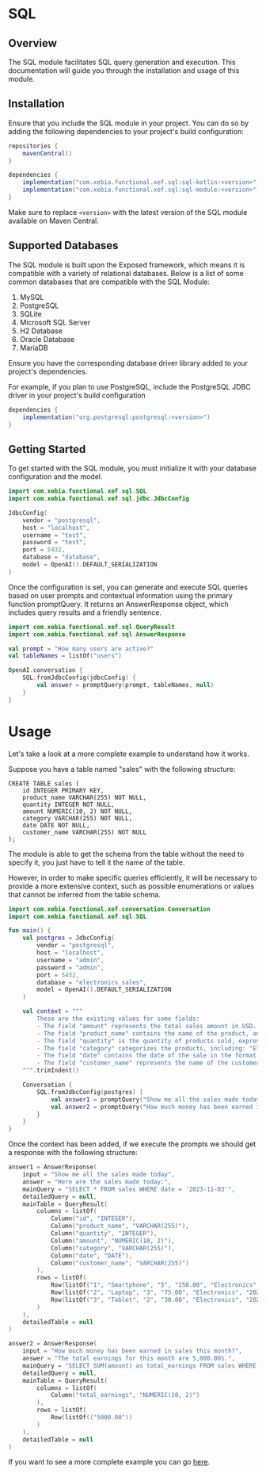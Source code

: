# SQL

## Overview

The SQL module facilitates SQL query generation and execution. This documentation will guide you through the installation and usage of this module.

## Installation

Ensure that you include the SQL module in your project. You can do so by adding the following dependencies to your project's build configuration:

```gradle
repositories {
    mavenCentral()
}

dependencies {
    implementation("com.xebia.functional.xef.sql:sql-kotlin:<version>")
    implementation("com.xebia.functional.xef.sql:sql-module:<version>")
}
```
Make sure to replace `<version>` with the latest version of the SQL module available on Maven Central.

## Supported Databases

The SQL module is built upon the Exposed framework, which means it is compatible with a variety of relational databases. Below is a list of some common databases that are compatible with the SQL Module:

1. MySQL
2. PostgreSQL
3. SQLite
4. Microsoft SQL Server
5. H2 Database
6. Oracle Database
7. MariaDB

Ensure you have the corresponding database driver library added to your project's dependencies.

For example, if you plan to use PostgreSQL, include the PostgreSQL JDBC driver in your project's build configuration
```gradle
dependencies {
    implementation("org.postgresql:postgresql:<version>")
}
```

## Getting Started
To get started with the SQL module, you must initialize it with your database configuration and the model.

```kotlin
import com.xebia.functional.xef.sql.SQL
import com.xebia.functional.xef.sql.jdbc.JdbcConfig

JdbcConfig(
    vendor = "postgresql",
    host = "localhost",
    username = "test",
    password = "test",
    port = 5432,
    database = "database",
    model = OpenAI().DEFAULT_SERIALIZATION
)

```
Once the configuration is set, you can generate and execute SQL queries based on user prompts and contextual information using the primary function promptQuery. It returns an AnswerResponse object, which includes query results and a friendly sentence.

```kotlin
import com.xebia.functional.xef.sql.QueryResult
import com.xebia.functional.xef.sql.AnswerResponse

val prompt = "How many users are active?"
val tableNames = listOf("users")

OpenAI.conversation {
    SQL.fromJdbcConfig(jdbcConfig) {
        val answer = promptQuery(prompt, tableNames, null)
    }
}

```

# Usage
Let's take a look at a more complete example to understand how it works.

Suppose you have a table named "sales" with the following structure:
```roomsql
CREATE TABLE sales (
    id INTEGER PRIMARY KEY,
    product_name VARCHAR(255) NOT NULL,
    quantity INTEGER NOT NULL,
    amount NUMERIC(10, 2) NOT NULL,
    category VARCHAR(255) NOT NULL,
    date DATE NOT NULL,
    customer_name VARCHAR(255) NOT NULL
);
```
The module is able to get the schema from the table without the need to specify it, you just have to tell it the name of the table. 

However, in order to make specific queries efficiently, it will be necessary to provide a more extensive context, such as possible enumerations or values that cannot be inferred from the table schema.
```kotlin
import com.xebia.functional.xef.conversation.Conversation
import com.xebia.functional.xef.sql.SQL

fun main() {
    val postgres = JdbcConfig(
        vendor = "postgresql",
        host = "localhost",
        username = "admin",
        password = "admin",
        port = 5432,
        database = "electronics_sales",
        model = OpenAI().DEFAULT_SERIALIZATION
    )

    val context = """
        These are the existing values for some fields:
        - The field "amount" represents the total sales amount in USD.
        - The field "product_name" contains the name of the product, and examples include "Smartphone", "Laptop", "Tablet", etc.
        - The field "quantity" is the quantity of products sold, expressed as an integer (e.g., 5, 10, 20).
        - The field "category" categorizes the products, including: "Electronics", "Accessories", "Appliances", "Clothing", "Furniture.
        - The field "date" contains the date of the sale in the format "YYYY-MM-DD".
        - The field "customer_name" represents the name of the customer who made the purchase.
    """.trimIndent()

    Conversation {
        SQL.fromJdbcConfig(postgres) {
            val answer1 = promptQuery("Show me all the sales made today", listOf("sales"), context)
            val answer2 = promptQuery("How much money has been earned in sales this month?", listOf("sales"), context)
        }
    }
}

```
Once the context has been added, if we execute the prompts we should get a response with the following structure:

```kotlin
answer1 = AnswerResponse(
    input = "Show me all the sales made today",
    answer = "Here are the sales made today:",
    mainQuery = "SELECT * FROM sales WHERE date = '2023-11-03'",
    detailedQuery = null,
    mainTable = QueryResult(
        columns = listOf(
            Column("id", "INTEGER"),
            Column("product_name", "VARCHAR(255)"),
            Column("quantity", "INTEGER"),
            Column("amount", "NUMERIC(10, 2)"),
            Column("category", "VARCHAR(255)"),
            Column("date", "DATE"),
            Column("customer_name", "VARCHAR(255)")
        ),
        rows = listOf(
            Row(listOf("1", "Smartphone", "5", "150.00", "Electronics", "2023-11-03", "John Doe")),
            Row(listOf("2", "Laptop", "3", "75.00", "Electronics", "2023-11-03", "Jane Smith")),
            Row(listOf("3", "Tablet", "2", "30.00", "Electronics", "2023-11-03", "Bob Johnson"))
        )
    ),
    detailedTable = null
)
```

```kotlin
answer2 = AnswerResponse(
    input = "How much money has been earned in sales this month?",
    answer = "The total earnings for this month are 5,000.00$.",
    mainQuery = "SELECT SUM(amount) as total_earnings FROM sales WHERE EXTRACT(MONTH FROM date) = EXTRACT(MONTH FROM current_date)",
    detailedQuery = null,
    mainTable = QueryResult(
        columns = listOf(
            Column("total_earnings", "NUMERIC(10, 2)")
        ),
        rows = listOf(
            Row(listOf(("5000.00"))
        )
    ),
    detailedTable = null
)
```

If you want to see a more complete example you can go [here](https://github.com/xebia-functional/xef/tree/main/examples/kotlin/src/main/kotlin/com/xebia/functional/xef/conversation/sql/MysqlExample.kt).

